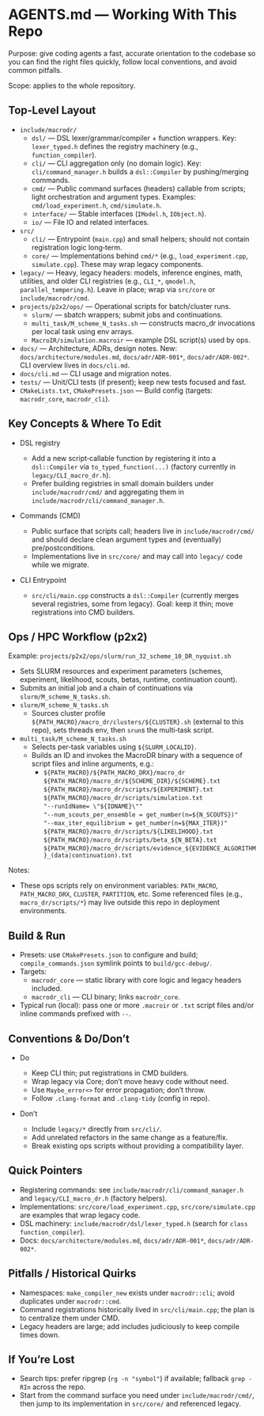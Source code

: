 # AGENTS.md — Working With This Repo

Purpose: give coding agents a fast, accurate orientation to the codebase so you can find the right files quickly, follow local conventions, and avoid common pitfalls.

Scope: applies to the whole repository.

## Top‑Level Layout

- `include/macrodr/`
  - `dsl/` — DSL lexer/grammar/compiler + function wrappers. Key: `lexer_typed.h` defines the registry machinery (e.g., `function_compiler`).
  - `cli/` — CLI aggregation only (no domain logic). Key: `cli/command_manager.h` builds a `dsl::Compiler` by pushing/merging commands.
  - `cmd/` — Public command surfaces (headers) callable from scripts; light orchestration and argument types. Examples: `cmd/load_experiment.h`, `cmd/simulate.h`.
  - `interface/` — Stable interfaces (`IModel.h`, `IObject.h`).
  - `io/` — File IO and related interfaces.
- `src/`
  - `cli/` — Entrypoint (`main.cpp`) and small helpers; should not contain registration logic long‑term.
  - `core/` — Implementations behind `cmd/*` (e.g., `load_experiment.cpp`, `simulate.cpp`). These may wrap legacy components.
- `legacy/` — Heavy, legacy headers: models, inference engines, math, utilities, and older CLI registries (e.g., `CLI_*`, `qmodel.h`, `parallel_tempering.h`). Leave in place; wrap via `src/core` or `include/macrodr/cmd`.
- `projects/p2x2/ops/` — Operational scripts for batch/cluster runs.
  - `slurm/` — sbatch wrappers; submit jobs and continuations.
  - `multi_task/M_scheme_N_tasks.sh` — constructs macro_dr invocations per local task using env arrays.
  - `MacroIR/simulation.macroir` — example DSL script(s) used by ops.
- `docs/` — Architecture, ADRs, design notes. New: `docs/architecture/modules.md`, `docs/adr/ADR-001*`, `docs/adr/ADR-002*`. CLI overview lives in `docs/cli.md`.
- `docs/cli.md` — CLI usage and migration notes.
- `tests/` — Unit/CLI tests (if present); keep new tests focused and fast.
- `CMakeLists.txt`, `CMakePresets.json` — Build config (targets: `macrodr_core`, `macrodr_cli`).

## Key Concepts & Where To Edit

- DSL registry
  - Add a new script‑callable function by registering it into a `dsl::Compiler` via `to_typed_function(...)` (factory currently in `legacy/CLI_macro_dr.h`).
  - Prefer building registries in small domain builders under `include/macrodr/cmd/` and aggregating them in `include/macrodr/cli/command_manager.h`.

- Commands (CMD)
  - Public surface that scripts call; headers live in `include/macrodr/cmd/` and should declare clean argument types and (eventually) pre/postconditions.
  - Implementations live in `src/core/` and may call into `legacy/` code while we migrate.

- CLI Entrypoint
  - `src/cli/main.cpp` constructs a `dsl::Compiler` (currently merges several registries, some from legacy). Goal: keep it thin; move registrations into CMD builders.

## Ops / HPC Workflow (p2x2)

Example: `projects/p2x2/ops/slurm/run_32_scheme_10_DR_nyquist.sh`
- Sets SLURM resources and experiment parameters (schemes, experiment, likelihood, scouts, betas, runtime, continuation count).
- Submits an initial job and a chain of continuations via `slurm/M_scheme_N_tasks.sh`.
- `slurm/M_scheme_N_tasks.sh`
  - Sources cluster profile `${PATH_MACRO}/macro_dr/clusters/${CLUSTER}.sh` (external to this repo), sets threads env, then `srun`s the multi‑task script.
- `multi_task/M_scheme_N_tasks.sh`
  - Selects per‑task variables using `${SLURM_LOCALID}`.
  - Builds an ID and invokes the MacroDR binary with a sequence of script files and inline arguments, e.g.:
    - `${PATH_MACRO}/${PATH_MACRO_DRX}/macro_dr` \
      `${PATH_MACRO}/macro_dr/${SCHEME_DIR}/${SCHEME}.txt` \
      `${PATH_MACRO}/macro_dr/scripts/${EXPERIMENT}.txt` \
      `${PATH_MACRO}/macro_dr/scripts/simulation.txt` \
      `"--runIdName= \"${IDNAME}\""` \
      `"--num_scouts_per_ensemble = get_number(n=${N_SCOUTS})"` \
      `"--max_iter_equilibrium = get_number(n=${MAX_ITER})"` \
      `${PATH_MACRO}/macro_dr/scripts/${LIKELIHOOD}.txt` \
      `${PATH_MACRO}/macro_dr/scripts/beta_${N_BETA}.txt` \
      `${PATH_MACRO}/macro_dr/scripts/evidence_${EVIDENCE_ALGORITHM}_(data|continuation).txt`

Notes:
- These ops scripts rely on environment variables: `PATH_MACRO`, `PATH_MACRO_DRX`, `CLUSTER`, `PARTITION`, etc. Some referenced files (e.g., `macro_dr/scripts/*`) may live outside this repo in deployment environments.

## Build & Run

- Presets: use `CMakePresets.json` to configure and build; `compile_commands.json` symlink points to `build/gcc-debug/`.
- Targets:
  - `macrodr_core` — static library with core logic and legacy headers included.
  - `macrodr_cli` — CLI binary; links `macrodr_core`.
- Typical run (local): pass one or more `.macroir` or `.txt` script files and/or inline commands prefixed with `--`.

## Conventions & Do/Don’t

- Do
  - Keep CLI thin; put registrations in CMD builders.
  - Wrap legacy via Core; don’t move heavy code without need.
  - Use `Maybe_error<>` for error propagation; don’t throw.
  - Follow `.clang-format` and `.clang-tidy` (config in repo).

- Don’t
  - Include `legacy/*` directly from `src/cli/`.
  - Add unrelated refactors in the same change as a feature/fix.
  - Break existing ops scripts without providing a compatibility layer.

## Quick Pointers

- Registering commands: see `include/macrodr/cli/command_manager.h` and `legacy/CLI_macro_dr.h` (factory helpers).
- Implementations: `src/core/load_experiment.cpp`, `src/core/simulate.cpp` are examples that wrap legacy code.
- DSL machinery: `include/macrodr/dsl/lexer_typed.h` (search for `class function_compiler`).
- Docs: `docs/architecture/modules.md`, `docs/adr/ADR-001*`, `docs/adr/ADR-002*`.

## Pitfalls / Historical Quirks

- Namespaces: `make_compiler_new` exists under `macrodr::cli`; avoid duplicates under `macrodr::cmd`.
- Command registrations historically lived in `src/cli/main.cpp`; the plan is to centralize them under CMD.
- Legacy headers are large; add includes judiciously to keep compile times down.

## If You’re Lost

- Search tips: prefer ripgrep (`rg -n "symbol"`) if available; fallback `grep -RIn` across the repo.
- Start from the command surface you need under `include/macrodr/cmd/`, then jump to its implementation in `src/core/` and referenced legacy.
